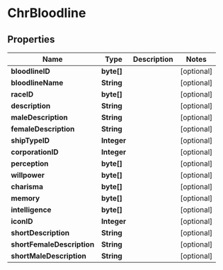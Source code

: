 
# ChrBloodline

## Properties
Name | Type | Description | Notes
------------ | ------------- | ------------- | -------------
**bloodlineID** | **byte[]** |  |  [optional]
**bloodlineName** | **String** |  |  [optional]
**raceID** | **byte[]** |  |  [optional]
**description** | **String** |  |  [optional]
**maleDescription** | **String** |  |  [optional]
**femaleDescription** | **String** |  |  [optional]
**shipTypeID** | **Integer** |  |  [optional]
**corporationID** | **Integer** |  |  [optional]
**perception** | **byte[]** |  |  [optional]
**willpower** | **byte[]** |  |  [optional]
**charisma** | **byte[]** |  |  [optional]
**memory** | **byte[]** |  |  [optional]
**intelligence** | **byte[]** |  |  [optional]
**iconID** | **Integer** |  |  [optional]
**shortDescription** | **String** |  |  [optional]
**shortFemaleDescription** | **String** |  |  [optional]
**shortMaleDescription** | **String** |  |  [optional]



